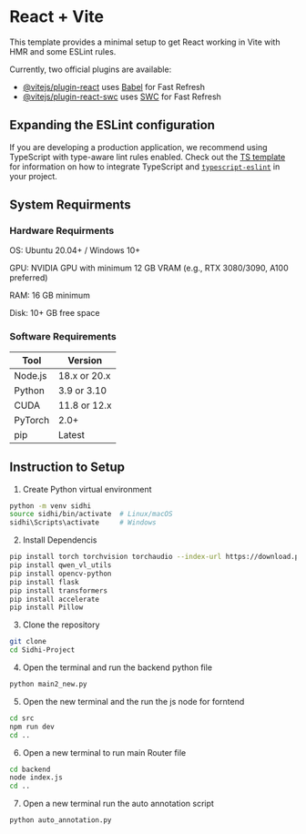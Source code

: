 # React + Vite

This template provides a minimal setup to get React working in Vite with HMR and some ESLint rules.

Currently, two official plugins are available:

- [@vitejs/plugin-react](https://github.com/vitejs/vite-plugin-react/blob/main/packages/plugin-react) uses [Babel](https://babeljs.io/) for Fast Refresh
- [@vitejs/plugin-react-swc](https://github.com/vitejs/vite-plugin-react/blob/main/packages/plugin-react-swc) uses [SWC](https://swc.rs/) for Fast Refresh

## Expanding the ESLint configuration

If you are developing a production application, we recommend using TypeScript with type-aware lint rules enabled. Check out the [TS template](https://github.com/vitejs/vite/tree/main/packages/create-vite/template-react-ts) for information on how to integrate TypeScript and [`typescript-eslint`](https://typescript-eslint.io) in your project.
## System Requirments
### Hardware Requirments

  OS: Ubuntu 20.04+ / Windows 10+


  GPU: NVIDIA GPU with minimum 12 GB VRAM (e.g., RTX 3080/3090, A100 preferred)


  RAM: 16 GB minimum


  Disk: 10+ GB free space


### Software Requirements 
| Tool    | Version                                   |
| ------- | ----------------------------------------- |
| Node.js | 18.x or 20.x                              |
| Python  | 3.9 or 3.10                               |
| CUDA    | 11.8 or 12.x                              |
| PyTorch | 2.0+                                      |
| pip     | Latest                                    |

## Instruction to Setup 

1. Create Python virtual environment
```bash
python -m venv sidhi
source sidhi/bin/activate  # Linux/macOS
sidhi\Scripts\activate     # Windows
```
2. Install Dependencis
```bash
pip install torch torchvision torchaudio --index-url https://download.pytorch.org/whl/cu126 # Install torch according to your cuda
pip install qwen_vl_utils
pip install opencv-python
pip install flask
pip install transformers
pip install accelerate
pip install Pillow
```
3. Clone the repository
```bash
git clone
cd Sidhi-Project
```
4. Open the terminal and run the backend python file
```bash
python main2_new.py
```
5. Open the new terminal and the run the js node for forntend
```bash
cd src
npm run dev
cd ..
```
6. Open a new terminal to run main Router file
```bash
cd backend
node index.js
cd ..
```
7. Open a new terminal run the auto annotation script
```bash
python auto_annotation.py
```


